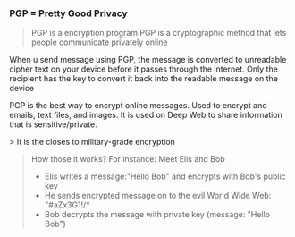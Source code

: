 ### PGP = Pretty Good Privacy 

> PGP is a encryption program 
> PGP is a cryptographic method that lets people communicate privately online
<p>When u send message using PGP, the message is converted to unreadable cipher text
on your device before it passes through the internet. Only the recipient has the key to convert it back into the readable message on the device </p>

<p>PGP is the best way to encrypt online messages.
Used to encrypt and emails, text files, and images.
It is used on Deep Web to share information that is sensitive/private.
</p>
> It is the closes to military-grade encryption

> How those it works? 
> For instance: Meet Elis and Bob
> * Elis writes a message:"Hello Bob" and encrypts with Bob's public key
> * He sends encrypted message on to the evil World Wide Web: "#aZx3G1!/* 
> * Bob decrypts the message with private key (message: "Hello Bob")

